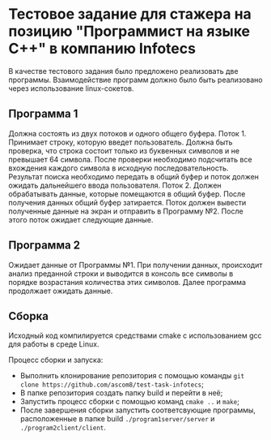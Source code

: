 # Тестовое задание для стажера на позицию "Программист на языке C++" в компанию Infotecs

 В качестве тестового задания было предложено реализовать две программы. Взаимодействие программ должно было быть реализовано через использование linux-сокетов.

## Программа 1
Должна состоять из двух потоков и одного общего буфера. 
Поток 1.  Принимает строку, которую введет пользователь.  Должна быть проверка, что строка состоит только из буквенных символов и не превышает 64 символа. После проверки необходимо подсчитать все вхождения каждого символа в исходную последовательность. 
Результат поиска необходимо передать в общий буфер и поток должен ожидать дальнейшего ввода пользователя.
Поток 2. Должен обрабатывать данные, которые помещаются в общий буфер. После получения данных общий буфер затирается. Поток должен вывести полученные данные на экран и  отправить в Программу №2. После этого поток ожидает следующие данные.

## Программа 2
Ожидает данные от  Программы №1. При получении  данных, происходит анализ преданной строки и выводится в консоль все символы в порядке возрастания количества этих символов. Далее программа продолжает ожидать данные.

## Сборка 
Исходный код компилируется средствами cmake с использованием gcc для работы в среде Linux.

Процесс сборки и запуска:
* Выполнить клонирование репозитория с помощью команды `git clone https://github.com/ascom8/test-task-infotecs`;
* В папке репозитория создать папку build и перейти в неё;
* Запустить процесс сборки с помощью команд `cmake ..` и `make`;
* После завершения сборки запустить соответсвующие программы, расположенные в папке build `./program1server/server` и `./program2client/client`.
